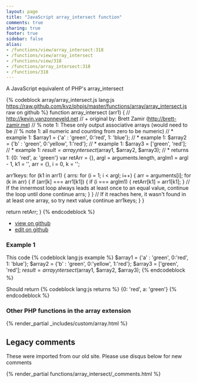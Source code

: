 ```yaml
---
layout: page
title: "JavaScript array_intersect function"
comments: true
sharing: true
footer: true
sidebar: false
alias:
- /functions/view/array_intersect:318
- /functions/view/array_intersect
- /functions/view/318
- /functions/array_intersect:318
- /functions/318
---
```

<!-- Generated by Rakefile:build -->
A JavaScript equivalent of PHP's array_intersect

{% codeblock array/array_intersect.js lang:js https://raw.github.com/kvz/phpjs/master/functions/array/array_intersect.js raw on github %}
function array_intersect (arr1) {
  // http://kevin.vanzonneveld.net
  // +   original by: Brett Zamir (http://brett-zamir.me)
  // %        note 1: These only output associative arrays (would need to be
  // %        note 1: all numeric and counting from zero to be numeric)
  // *     example 1: $array1 = {'a' : 'green', 0:'red', 1: 'blue'};
  // *     example 1: $array2 = {'b' : 'green', 0:'yellow', 1:'red'};
  // *     example 1: $array3 = ['green', 'red'];
  // *     example 1: $result = array_intersect($array1, $array2, $array3);
  // *     returns 1: {0: 'red', a: 'green'}
  var retArr = {},
    argl = arguments.length,
    arglm1 = argl - 1,
    k1 = '',
    arr = {},
    i = 0,
    k = '';

  arr1keys: for (k1 in arr1) {
    arrs: for (i = 1; i < argl; i++) {
      arr = arguments[i];
      for (k in arr) {
        if (arr[k] === arr1[k1]) {
          if (i === arglm1) {
            retArr[k1] = arr1[k1];
          }
          // If the innermost loop always leads at least once to an equal value, continue the loop until done
          continue arrs;
        }
      }
      // If it reaches here, it wasn't found in at least one array, so try next value
      continue arr1keys;
    }
  }

  return retArr;
}
{% endcodeblock %}

 - [view on github](https://github.com/kvz/phpjs/blob/master/functions/array/array_intersect.js)
 - [edit on github](https://github.com/kvz/phpjs/edit/master/functions/array/array_intersect.js)

### Example 1
This code
{% codeblock lang:js example %}
$array1 = {'a' : 'green', 0:'red', 1: 'blue'};
$array2 = {'b' : 'green', 0:'yellow', 1:'red'};
$array3 = ['green', 'red'];
$result = array_intersect($array1, $array2, $array3);
{% endcodeblock %}

Should return
{% codeblock lang:js returns %}
{0: 'red', a: 'green'}
{% endcodeblock %}


### Other PHP functions in the array extension
{% render_partial _includes/custom/array.html %}
## Legacy comments
These were imported from our old site. Please use disqus below for new comments
<div style="overflow-y: scroll; max-height: 500px;">
{% render_partial functions/array_intersect/_comments.html %}
</div>
